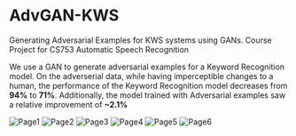 # AdvGAN-KWS
Generating Adversarial Examples for KWS systems using GANs. Course Project for CS753 Automatic Speech Recognition

We use a GAN to generate adversarial examples for a Keyword Recognition model. On the adverserial data, while having imperceptible changes to a human, the performance of the Keyword Recognition model decreases from **94%** to **71%**. Additionally, the model trained with Adversarial examples saw a relative improvement of **~2.1%**   

![Page1](docs/Report/CS753_Project_Report_page-0001.jpg)
![Page2](docs/Report/CS753_Project_Report_page-0002.jpg)
![Page3](docs/Report/CS753_Project_Report_page-0003.jpg)
![Page4](docs/Report/CS753_Project_Report_page-0004.jpg)
![Page5](docs/Report/CS753_Project_Report_page-0005.jpg)
![Page6](docs/Report/CS753_Project_Report_page-0006.jpg)
